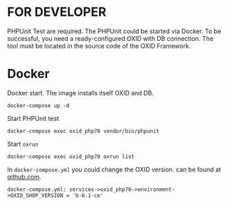 FOR DEVELOPER
=============

PHPUnit Test are required. The PHPUnit could be started via Docker. 
To be successful, you need a ready-configured OXID with DB connection.
The tool must be located in the source code of the OXID Framework.

Docker
======
   
Docker start. The image installs itself OXID and DB.

    docker-compose up -d
    
Start PHPUnit test

    docker-compose exec oxid_php70 vendor/bin/phpunit
    
Start `oxrun`

    docker-compose exec oxid_php70 oxrun list

In `docker-compose.yml` you could change the OXID version.
can be found at [github.com](https://github.com/OXID-eSales/oxideshop_project/branches).

    docker-compose.yml: services->oxid_php70->environment->OXID_SHOP_VERSION = 'b-6.1-ce'
